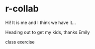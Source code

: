 # r-collab

Hi! It is me and I think we have it...

Heading out to get my kids, thanks Emily


class exercise
